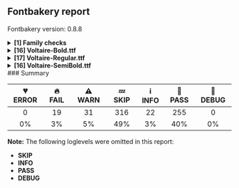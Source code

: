 ## Fontbakery report

Fontbakery version: 0.8.8

<details><summary><b>[1] Family checks</b></summary><div><details><summary>🔥 <b>FAIL:</b> Does font file include unacceptable control character glyphs? (<a href="https://font-bakery.readthedocs.io/en/latest/fontbakery/profiles/googlefonts.html#com.google.fonts/check/family/control_chars">com.google.fonts/check/family/control_chars</a>)</summary><div>


* 🔥 **FAIL** The following unacceptable control characters were identified:
 fonts/ttf/Voltaire-Bold.ttf: uni0001, uni0002, uni0003, uni0004, uni0005, uni0006, uni0007, uni0008, uni0009, uni0010, uni0011, uni0012, uni0013, uni0014, uni0015, uni0016, uni0017, uni0018, uni0019
 fonts/ttf/Voltaire-Regular.ttf: uni0001, uni0002, uni0003, uni0004, uni0005, uni0006, uni0007, uni0008, uni0009, uni0010, uni0011, uni0012, uni0013, uni0014, uni0015, uni0016, uni0017, uni0018, uni0019
 fonts/ttf/Voltaire-SemiBold.ttf: uni0001, uni0002, uni0003, uni0004, uni0005, uni0006, uni0007, uni0008, uni0009, uni0010, uni0011, uni0012, uni0013, uni0014, uni0015, uni0016, uni0017, uni0018, uni0019
 [code: unacceptable]
</div></details><br></div></details><details><summary><b>[16] Voltaire-Bold.ttf</b></summary><div><details><summary>🔥 <b>FAIL:</b> Check copyright namerecords match license file. (<a href="https://font-bakery.readthedocs.io/en/latest/fontbakery/profiles/googlefonts.html#com.google.fonts/check/name/license">com.google.fonts/check/name/license</a>)</summary><div>


* 🔥 **FAIL** License file OFL.txt exists but NameID 13 (LICENSE DESCRIPTION) value on platform 3 (WINDOWS) is not specified for that. Value was: "This Font Software is licensed under the SIL Open Font License, Version 1.1." Must be changed to "This Font Software is licensed under the SIL Open Font License, Version 1.1. This license is available with a FAQ at: https://scripts.sil.org/OFL" [code: wrong]
</div></details><details><summary>🔥 <b>FAIL:</b> Copyright notices match canonical pattern in fonts (<a href="https://font-bakery.readthedocs.io/en/latest/fontbakery/profiles/googlefonts.html#com.google.fonts/check/font_copyright">com.google.fonts/check/font_copyright</a>)</summary><div>


* 🔥 **FAIL** Name Table entry: Copyright notices should match a pattern similar to: "Copyright 2019 The Familyname Project Authors (git url)"
But instead we have got:
"Copyright (c) 2011-2012, Sorkin Type Co (www.sorkintype.com)
with Reserved Font Names "Voltaire" and "Voltaire One"." [code: bad-notice-format]
</div></details><details><summary>🔥 <b>FAIL:</b> Name table entries should not contain line-breaks. (<a href="https://font-bakery.readthedocs.io/en/latest/fontbakery/profiles/googlefonts.html#com.google.fonts/check/name/line_breaks">com.google.fonts/check/name/line_breaks</a>)</summary><div>


* 🔥 **FAIL** Name entry COPYRIGHT_NOTICE on platform WINDOWS contains a line-break. [code: line-break]
</div></details><details><summary>🔥 <b>FAIL:</b> Name table strings must not contain the string 'Reserved Font Name'. (<a href="https://font-bakery.readthedocs.io/en/latest/fontbakery/profiles/googlefonts.html#com.google.fonts/check/name/rfn">com.google.fonts/check/name/rfn</a>)</summary><div>


* 🔥 **FAIL** Name table entry ("Copyright (c) 2011-2012, Sorkin Type Co (www.sorkintype.com)
with Reserved Font Names "Voltaire" and "Voltaire One".") contains "Reserved Font Name". This is an error except in a few specific rare cases. [code: rfn]
</div></details><details><summary>🔥 <b>FAIL:</b> OS/2.fsSelection bit 7 (USE_TYPO_METRICS) is set in all fonts. (<a href="https://font-bakery.readthedocs.io/en/latest/fontbakery/profiles/googlefonts.html#com.google.fonts/check/os2/use_typo_metrics">com.google.fonts/check/os2/use_typo_metrics</a>)</summary><div>


* 🔥 **FAIL** OS/2.fsSelection bit 7 (USE_TYPO_METRICS) wasNOT set in the following fonts: ['fonts/ttf/Voltaire-Bold.ttf', 'fonts/ttf/Voltaire-Regular.ttf', 'fonts/ttf/Voltaire-SemiBold.ttf']. [code: missing-os2-fsselection-bit7]
</div></details><details><summary>🔥 <b>FAIL:</b> Checking OS/2 usWinAscent & usWinDescent. (<a href="https://font-bakery.readthedocs.io/en/latest/fontbakery/profiles/universal.html#com.google.fonts/check/family/win_ascent_and_descent">com.google.fonts/check/family/win_ascent_and_descent</a>)</summary><div>


* 🔥 **FAIL** OS/2.usWinDescent value should be equal or greater than 570, but got 531 instead. [code: descent]
</div></details><details><summary>⚠ <b>WARN:</b> Description strings in the name table must not exceed 200 characters. (<a href="https://font-bakery.readthedocs.io/en/latest/fontbakery/profiles/googlefonts.html#com.google.fonts/check/name/description_max_length">com.google.fonts/check/name/description_max_length</a>)</summary><div>


* ⚠ **WARN** A few name table entries with ID=10 (NameID.DESCRIPTION) are longer than 200 characters. Please check whether those entries are copyright notices mistakenly stored in the description string entries by a bug in an old FontLab version. If that's the case, then such copyright notices must be removed from these entries. [code: too-long]
</div></details><details><summary>⚠ <b>WARN:</b> Are there caret positions declared for every ligature? (<a href="https://font-bakery.readthedocs.io/en/latest/fontbakery/profiles/googlefonts.html#com.google.fonts/check/ligature_carets">com.google.fonts/check/ligature_carets</a>)</summary><div>


* ⚠ **WARN** This font lacks caret position values for ligature glyphs on its GDEF table. [code: lacks-caret-pos]
</div></details><details><summary>⚠ <b>WARN:</b> Ensure fonts have ScriptLangTags declared on the 'meta' table. (<a href="https://font-bakery.readthedocs.io/en/latest/fontbakery/profiles/googlefonts.html#com.google.fonts/check/meta/script_lang_tags">com.google.fonts/check/meta/script_lang_tags</a>)</summary><div>


* ⚠ **WARN** This font file does not have a 'meta' table. [code: lacks-meta-table]
</div></details><details><summary>⚠ <b>WARN:</b> Check font contains no unreachable glyphs (<a href="https://font-bakery.readthedocs.io/en/latest/fontbakery/profiles/universal.html#com.google.fonts/check/unreachable_glyphs">com.google.fonts/check/unreachable_glyphs</a>)</summary><div>


* ⚠ **WARN** The following glyphs could not be reached by codepoint or substitution rules:
	- .null
 [code: unreachable-glyphs]
</div></details><details><summary>⚠ <b>WARN:</b> Check if each glyph has the recommended amount of contours. (<a href="https://font-bakery.readthedocs.io/en/latest/fontbakery/profiles/universal.html#com.google.fonts/check/contour_count">com.google.fonts/check/contour_count</a>)</summary><div>


* ⚠ **WARN** This font has a 'Soft Hyphen' character (codepoint 0x00AD) which is supposed to be zero-width and invisible, and is used to mark a hyphenation possibility within a word in the absence of or overriding dictionary hyphenation. It is mostly an obsolete mechanism now, and the character is only included in fonts for legacy codepage coverage. [code: softhyphen]
* ⚠ **WARN** This check inspects the glyph outlines and detects the total number of contours in each of them. The expected values are infered from the typical ammounts of contours observed in a large collection of reference font families. The divergences listed below may simply indicate a significantly different design on some of your glyphs. On the other hand, some of these may flag actual bugs in the font such as glyphs mapped to an incorrect codepoint. Please consider reviewing the design and codepoint assignment of these to make sure they are correct.

The following glyphs do not have the recommended number of contours:

	- Glyph name: uni00AD	Contours detected: 1	Expected: 0
	- Glyph name: oslash	Contours detected: 2	Expected: 3
	- Glyph name: aogonek	Contours detected: 3	Expected: 2
	- Glyph name: dcroat	Contours detected: 3	Expected: 2
	- Glyph name: Obreve	Contours detected: 2	Expected: 3
	- Glyph name: tcaron	Contours detected: 1	Expected: 2
	- Glyph name: uni018F	Contours detected: 0	Expected: 2
	- Glyph name: ohorn	Contours detected: 0	Expected: 2
	- Glyph name: uhorn	Contours detected: 0	Expected: 1
	- Glyph name: uni01EB	Contours detected: 3	Expected: 2 
	- And 173 more.

Use -F or --full-lists to disable shortening of long lists.
 [code: contour-count]
</div></details><details><summary>⚠ <b>WARN:</b> Ensure dotted circle glyph is present and can attach marks. (<a href="https://font-bakery.readthedocs.io/en/latest/fontbakery/profiles/universal.html#com.google.fonts/check/dotted_circle">com.google.fonts/check/dotted_circle</a>)</summary><div>


* ⚠ **WARN** No dotted circle glyph present [code: missing-dotted-circle]
</div></details><details><summary>⚠ <b>WARN:</b> Does GPOS table have kerning information? This check skips monospaced fonts as defined by post.isFixedPitch value (<a href="https://font-bakery.readthedocs.io/en/latest/fontbakery/profiles/gpos.html#com.google.fonts/check/gpos_kerning_info">com.google.fonts/check/gpos_kerning_info</a>)</summary><div>


* ⚠ **WARN** GPOS table lacks kerning information. [code: lacks-kern-info]
</div></details><details><summary>⚠ <b>WARN:</b> Are any segments inordinately short? (<a href="https://font-bakery.readthedocs.io/en/latest/fontbakery/profiles/<Section: Outline Correctness Checks>.html#com.google.fonts/check/outline_short_segments">com.google.fonts/check/outline_short_segments</a>)</summary><div>


* ⚠ **WARN** The following glyphs have segments which seem very short:
	* five (U+0035) contains a short segment L<<185.0,728.0>--<183.0,726.0>>
	* G (U+0047) contains a short segment L<<869.0,643.0>--<868.0,643.0>>
	* M (U+004D) contains a short segment L<<158.0,1612.0>--<201.0,1612.0>>
	* M (U+004D) contains a short segment L<<1055.0,1612.0>--<1098.0,1612.0>>
	* M (U+004D) contains a short segment L<<629.0,431.0>--<629.0,429.0>>
	* M (U+004D) contains a short segment L<<629.0,429.0>--<628.0,430.0>>
	* M (U+004D) contains a short segment L<<628.0,430.0>--<628.0,431.0>>
	* N (U+004E) contains a short segment L<<158.0,1612.0>--<183.0,1612.0>>
	* N (U+004E) contains a short segment L<<965.0,0.0>--<941.0,0.0>>
	* V (U+0056) contains a short segment L<<491.0,-30.0>--<463.0,-30.0>> and 65 more.

Use -F or --full-lists to disable shortening of long lists. [code: found-short-segments]
</div></details><details><summary>⚠ <b>WARN:</b> Do outlines contain any jaggy segments? (<a href="https://font-bakery.readthedocs.io/en/latest/fontbakery/profiles/<Section: Outline Correctness Checks>.html#com.google.fonts/check/outline_jaggy_segments">com.google.fonts/check/outline_jaggy_segments</a>)</summary><div>


* ⚠ **WARN** The following glyphs have jaggy segments:
	* aogonek (U+0105): B<<390.5,-142.5>-<438.0,-62.0>-<532.0,-2.0>>/B<<532.0,-2.0>-<483.0,-19.0>-<429.0,-19.0>> = 13.416360286287913 and aogonek (U+0105): B<<619.0,45.0>-<617.0,44.0>-<615.0,43.0>>/L<<615.0,43.0>--<620.0,45.0>> = 4.763641690726143 [code: found-jaggy-segments]
</div></details><details><summary>⚠ <b>WARN:</b> Do outlines contain any semi-vertical or semi-horizontal lines? (<a href="https://font-bakery.readthedocs.io/en/latest/fontbakery/profiles/<Section: Outline Correctness Checks>.html#com.google.fonts/check/outline_semi_vertical">com.google.fonts/check/outline_semi_vertical</a>)</summary><div>


* ⚠ **WARN** The following glyphs have semi-vertical/semi-horizontal lines:
 * Amacron (U+0100): L<<248.0,1701.0>--<249.0,1859.0>>
 * Amacron (U+0100): L<<731.0,1859.0>--<732.0,1701.0>>
 * Aogonek (U+0104): L<<951.0,-365.0>--<950.0,-506.0>>
 * Emacron (U+0112): L<<196.0,1701.0>--<197.0,1859.0>>
 * Emacron (U+0112): L<<679.0,1859.0>--<680.0,1701.0>>
 * Eogonek (U+0118): L<<709.0,-365.0>--<708.0,-506.0>>
 * F (U+0046): L<<178.0,1594.0>--<733.0,1593.0>>
 * Imacron (U+012A): L<<21.0,1701.0>--<22.0,1859.0>>
 * Imacron (U+012A): L<<504.0,1859.0>--<505.0,1701.0>>
 * Iogonek (U+012E): L<<372.0,-365.0>--<371.0,-506.0>> and 76 more.

Use -F or --full-lists to disable shortening of long lists. [code: found-semi-vertical]
</div></details><br></div></details><details><summary><b>[17] Voltaire-Regular.ttf</b></summary><div><details><summary>🔥 <b>FAIL:</b> Check copyright namerecords match license file. (<a href="https://font-bakery.readthedocs.io/en/latest/fontbakery/profiles/googlefonts.html#com.google.fonts/check/name/license">com.google.fonts/check/name/license</a>)</summary><div>


* 🔥 **FAIL** License file OFL.txt exists but NameID 13 (LICENSE DESCRIPTION) value on platform 3 (WINDOWS) is not specified for that. Value was: "This Font Software is licensed under the SIL Open Font License, Version 1.1." Must be changed to "This Font Software is licensed under the SIL Open Font License, Version 1.1. This license is available with a FAQ at: https://scripts.sil.org/OFL" [code: wrong]
</div></details><details><summary>🔥 <b>FAIL:</b> Copyright notices match canonical pattern in fonts (<a href="https://font-bakery.readthedocs.io/en/latest/fontbakery/profiles/googlefonts.html#com.google.fonts/check/font_copyright">com.google.fonts/check/font_copyright</a>)</summary><div>


* 🔥 **FAIL** Name Table entry: Copyright notices should match a pattern similar to: "Copyright 2019 The Familyname Project Authors (git url)"
But instead we have got:
"Copyright (c) 2011-2012, Sorkin Type Co (www.sorkintype.com)
with Reserved Font Names "Voltaire" and "Voltaire One"." [code: bad-notice-format]
</div></details><details><summary>🔥 <b>FAIL:</b> Name table entries should not contain line-breaks. (<a href="https://font-bakery.readthedocs.io/en/latest/fontbakery/profiles/googlefonts.html#com.google.fonts/check/name/line_breaks">com.google.fonts/check/name/line_breaks</a>)</summary><div>


* 🔥 **FAIL** Name entry COPYRIGHT_NOTICE on platform WINDOWS contains a line-break. [code: line-break]
</div></details><details><summary>🔥 <b>FAIL:</b> Name table strings must not contain the string 'Reserved Font Name'. (<a href="https://font-bakery.readthedocs.io/en/latest/fontbakery/profiles/googlefonts.html#com.google.fonts/check/name/rfn">com.google.fonts/check/name/rfn</a>)</summary><div>


* 🔥 **FAIL** Name table entry ("Copyright (c) 2011-2012, Sorkin Type Co (www.sorkintype.com)
with Reserved Font Names "Voltaire" and "Voltaire One".") contains "Reserved Font Name". This is an error except in a few specific rare cases. [code: rfn]
</div></details><details><summary>🔥 <b>FAIL:</b> OS/2.fsSelection bit 7 (USE_TYPO_METRICS) is set in all fonts. (<a href="https://font-bakery.readthedocs.io/en/latest/fontbakery/profiles/googlefonts.html#com.google.fonts/check/os2/use_typo_metrics">com.google.fonts/check/os2/use_typo_metrics</a>)</summary><div>


* 🔥 **FAIL** OS/2.fsSelection bit 7 (USE_TYPO_METRICS) wasNOT set in the following fonts: ['fonts/ttf/Voltaire-Bold.ttf', 'fonts/ttf/Voltaire-Regular.ttf', 'fonts/ttf/Voltaire-SemiBold.ttf']. [code: missing-os2-fsselection-bit7]
</div></details><details><summary>🔥 <b>FAIL:</b> Checking OS/2 usWinAscent & usWinDescent. (<a href="https://font-bakery.readthedocs.io/en/latest/fontbakery/profiles/universal.html#com.google.fonts/check/family/win_ascent_and_descent">com.google.fonts/check/family/win_ascent_and_descent</a>)</summary><div>


* 🔥 **FAIL** OS/2.usWinDescent value should be equal or greater than 570, but got 531 instead. [code: descent]
</div></details><details><summary>⚠ <b>WARN:</b> Description strings in the name table must not exceed 200 characters. (<a href="https://font-bakery.readthedocs.io/en/latest/fontbakery/profiles/googlefonts.html#com.google.fonts/check/name/description_max_length">com.google.fonts/check/name/description_max_length</a>)</summary><div>


* ⚠ **WARN** A few name table entries with ID=10 (NameID.DESCRIPTION) are longer than 200 characters. Please check whether those entries are copyright notices mistakenly stored in the description string entries by a bug in an old FontLab version. If that's the case, then such copyright notices must be removed from these entries. [code: too-long]
</div></details><details><summary>⚠ <b>WARN:</b> Glyphs are similiar to Google Fonts version? (<a href="https://font-bakery.readthedocs.io/en/latest/fontbakery/profiles/googlefonts.html#com.google.fonts/check/production_glyphs_similarity">com.google.fonts/check/production_glyphs_similarity</a>)</summary><div>


* ⚠ **WARN** Following glyphs differ greatly from Google Fonts version:
	* yen
	* percent
	* Ecircumflex
	* ntilde
	* OE
	* edieresis
	* six
	* AE
	* Ucircumflex
	* dollar and 108 more.

Use -F or --full-lists to disable shortening of long lists.
</div></details><details><summary>⚠ <b>WARN:</b> Are there caret positions declared for every ligature? (<a href="https://font-bakery.readthedocs.io/en/latest/fontbakery/profiles/googlefonts.html#com.google.fonts/check/ligature_carets">com.google.fonts/check/ligature_carets</a>)</summary><div>


* ⚠ **WARN** This font lacks caret position values for ligature glyphs on its GDEF table. [code: lacks-caret-pos]
</div></details><details><summary>⚠ <b>WARN:</b> Ensure fonts have ScriptLangTags declared on the 'meta' table. (<a href="https://font-bakery.readthedocs.io/en/latest/fontbakery/profiles/googlefonts.html#com.google.fonts/check/meta/script_lang_tags">com.google.fonts/check/meta/script_lang_tags</a>)</summary><div>


* ⚠ **WARN** This font file does not have a 'meta' table. [code: lacks-meta-table]
</div></details><details><summary>⚠ <b>WARN:</b> Check font contains no unreachable glyphs (<a href="https://font-bakery.readthedocs.io/en/latest/fontbakery/profiles/universal.html#com.google.fonts/check/unreachable_glyphs">com.google.fonts/check/unreachable_glyphs</a>)</summary><div>


* ⚠ **WARN** The following glyphs could not be reached by codepoint or substitution rules:
	- .null
 [code: unreachable-glyphs]
</div></details><details><summary>⚠ <b>WARN:</b> Check if each glyph has the recommended amount of contours. (<a href="https://font-bakery.readthedocs.io/en/latest/fontbakery/profiles/universal.html#com.google.fonts/check/contour_count">com.google.fonts/check/contour_count</a>)</summary><div>


* ⚠ **WARN** This font has a 'Soft Hyphen' character (codepoint 0x00AD) which is supposed to be zero-width and invisible, and is used to mark a hyphenation possibility within a word in the absence of or overriding dictionary hyphenation. It is mostly an obsolete mechanism now, and the character is only included in fonts for legacy codepage coverage. [code: softhyphen]
* ⚠ **WARN** This check inspects the glyph outlines and detects the total number of contours in each of them. The expected values are infered from the typical ammounts of contours observed in a large collection of reference font families. The divergences listed below may simply indicate a significantly different design on some of your glyphs. On the other hand, some of these may flag actual bugs in the font such as glyphs mapped to an incorrect codepoint. Please consider reviewing the design and codepoint assignment of these to make sure they are correct.

The following glyphs do not have the recommended number of contours:

	- Glyph name: uni00AD	Contours detected: 1	Expected: 0
	- Glyph name: oslash	Contours detected: 2	Expected: 3
	- Glyph name: aogonek	Contours detected: 3	Expected: 2
	- Glyph name: dcroat	Contours detected: 3	Expected: 2
	- Glyph name: Obreve	Contours detected: 2	Expected: 3
	- Glyph name: tcaron	Contours detected: 1	Expected: 2
	- Glyph name: uni018F	Contours detected: 0	Expected: 2
	- Glyph name: ohorn	Contours detected: 0	Expected: 2
	- Glyph name: uhorn	Contours detected: 0	Expected: 1
	- Glyph name: uni01EB	Contours detected: 3	Expected: 2 
	- And 173 more.

Use -F or --full-lists to disable shortening of long lists.
 [code: contour-count]
</div></details><details><summary>⚠ <b>WARN:</b> Ensure dotted circle glyph is present and can attach marks. (<a href="https://font-bakery.readthedocs.io/en/latest/fontbakery/profiles/universal.html#com.google.fonts/check/dotted_circle">com.google.fonts/check/dotted_circle</a>)</summary><div>


* ⚠ **WARN** No dotted circle glyph present [code: missing-dotted-circle]
</div></details><details><summary>⚠ <b>WARN:</b> Does GPOS table have kerning information? This check skips monospaced fonts as defined by post.isFixedPitch value (<a href="https://font-bakery.readthedocs.io/en/latest/fontbakery/profiles/gpos.html#com.google.fonts/check/gpos_kerning_info">com.google.fonts/check/gpos_kerning_info</a>)</summary><div>


* ⚠ **WARN** GPOS table lacks kerning information. [code: lacks-kern-info]
</div></details><details><summary>⚠ <b>WARN:</b> Are any segments inordinately short? (<a href="https://font-bakery.readthedocs.io/en/latest/fontbakery/profiles/<Section: Outline Correctness Checks>.html#com.google.fonts/check/outline_short_segments">com.google.fonts/check/outline_short_segments</a>)</summary><div>


* ⚠ **WARN** The following glyphs have segments which seem very short:
	* five (U+0035) contains a short segment L<<185.0,728.0>--<183.0,726.0>>
	* G (U+0047) contains a short segment L<<869.0,643.0>--<868.0,643.0>>
	* M (U+004D) contains a short segment L<<158.0,1612.0>--<201.0,1612.0>>
	* M (U+004D) contains a short segment L<<1055.0,1612.0>--<1098.0,1612.0>>
	* M (U+004D) contains a short segment L<<629.0,431.0>--<629.0,429.0>>
	* M (U+004D) contains a short segment L<<629.0,429.0>--<628.0,430.0>>
	* M (U+004D) contains a short segment L<<628.0,430.0>--<628.0,431.0>>
	* N (U+004E) contains a short segment L<<158.0,1612.0>--<183.0,1612.0>>
	* N (U+004E) contains a short segment L<<965.0,0.0>--<941.0,0.0>>
	* V (U+0056) contains a short segment L<<491.0,-30.0>--<463.0,-30.0>> and 48 more.

Use -F or --full-lists to disable shortening of long lists. [code: found-short-segments]
</div></details><details><summary>⚠ <b>WARN:</b> Do outlines contain any jaggy segments? (<a href="https://font-bakery.readthedocs.io/en/latest/fontbakery/profiles/<Section: Outline Correctness Checks>.html#com.google.fonts/check/outline_jaggy_segments">com.google.fonts/check/outline_jaggy_segments</a>)</summary><div>


* ⚠ **WARN** The following glyphs have jaggy segments:
	* aogonek (U+0105): B<<390.5,-142.5>-<438.0,-62.0>-<532.0,-2.0>>/B<<532.0,-2.0>-<483.0,-19.0>-<429.0,-19.0>> = 13.416360286287913 and aogonek (U+0105): B<<619.0,45.0>-<617.0,44.0>-<615.0,43.0>>/L<<615.0,43.0>--<620.0,45.0>> = 4.763641690726143 [code: found-jaggy-segments]
</div></details><details><summary>⚠ <b>WARN:</b> Do outlines contain any semi-vertical or semi-horizontal lines? (<a href="https://font-bakery.readthedocs.io/en/latest/fontbakery/profiles/<Section: Outline Correctness Checks>.html#com.google.fonts/check/outline_semi_vertical">com.google.fonts/check/outline_semi_vertical</a>)</summary><div>


* ⚠ **WARN** The following glyphs have semi-vertical/semi-horizontal lines:
 * Amacron (U+0100): L<<248.0,1701.0>--<249.0,1859.0>>
 * Amacron (U+0100): L<<731.0,1859.0>--<732.0,1701.0>>
 * Aogonek (U+0104): L<<951.0,-365.0>--<950.0,-506.0>>
 * Emacron (U+0112): L<<196.0,1701.0>--<197.0,1859.0>>
 * Emacron (U+0112): L<<679.0,1859.0>--<680.0,1701.0>>
 * Eogonek (U+0118): L<<709.0,-365.0>--<708.0,-506.0>>
 * F (U+0046): L<<178.0,1594.0>--<733.0,1593.0>>
 * Imacron (U+012A): L<<21.0,1701.0>--<22.0,1859.0>>
 * Imacron (U+012A): L<<504.0,1859.0>--<505.0,1701.0>>
 * Iogonek (U+012E): L<<372.0,-365.0>--<371.0,-506.0>> and 91 more.

Use -F or --full-lists to disable shortening of long lists. [code: found-semi-vertical]
</div></details><br></div></details><details><summary><b>[16] Voltaire-SemiBold.ttf</b></summary><div><details><summary>🔥 <b>FAIL:</b> Check copyright namerecords match license file. (<a href="https://font-bakery.readthedocs.io/en/latest/fontbakery/profiles/googlefonts.html#com.google.fonts/check/name/license">com.google.fonts/check/name/license</a>)</summary><div>


* 🔥 **FAIL** License file OFL.txt exists but NameID 13 (LICENSE DESCRIPTION) value on platform 3 (WINDOWS) is not specified for that. Value was: "This Font Software is licensed under the SIL Open Font License, Version 1.1." Must be changed to "This Font Software is licensed under the SIL Open Font License, Version 1.1. This license is available with a FAQ at: https://scripts.sil.org/OFL" [code: wrong]
</div></details><details><summary>🔥 <b>FAIL:</b> Copyright notices match canonical pattern in fonts (<a href="https://font-bakery.readthedocs.io/en/latest/fontbakery/profiles/googlefonts.html#com.google.fonts/check/font_copyright">com.google.fonts/check/font_copyright</a>)</summary><div>


* 🔥 **FAIL** Name Table entry: Copyright notices should match a pattern similar to: "Copyright 2019 The Familyname Project Authors (git url)"
But instead we have got:
"Copyright (c) 2011-2012, Sorkin Type Co (www.sorkintype.com)
with Reserved Font Names "Voltaire" and "Voltaire One"." [code: bad-notice-format]
</div></details><details><summary>🔥 <b>FAIL:</b> Name table entries should not contain line-breaks. (<a href="https://font-bakery.readthedocs.io/en/latest/fontbakery/profiles/googlefonts.html#com.google.fonts/check/name/line_breaks">com.google.fonts/check/name/line_breaks</a>)</summary><div>


* 🔥 **FAIL** Name entry COPYRIGHT_NOTICE on platform WINDOWS contains a line-break. [code: line-break]
</div></details><details><summary>🔥 <b>FAIL:</b> Name table strings must not contain the string 'Reserved Font Name'. (<a href="https://font-bakery.readthedocs.io/en/latest/fontbakery/profiles/googlefonts.html#com.google.fonts/check/name/rfn">com.google.fonts/check/name/rfn</a>)</summary><div>


* 🔥 **FAIL** Name table entry ("Copyright (c) 2011-2012, Sorkin Type Co (www.sorkintype.com)
with Reserved Font Names "Voltaire" and "Voltaire One".") contains "Reserved Font Name". This is an error except in a few specific rare cases. [code: rfn]
</div></details><details><summary>🔥 <b>FAIL:</b> OS/2.fsSelection bit 7 (USE_TYPO_METRICS) is set in all fonts. (<a href="https://font-bakery.readthedocs.io/en/latest/fontbakery/profiles/googlefonts.html#com.google.fonts/check/os2/use_typo_metrics">com.google.fonts/check/os2/use_typo_metrics</a>)</summary><div>


* 🔥 **FAIL** OS/2.fsSelection bit 7 (USE_TYPO_METRICS) wasNOT set in the following fonts: ['fonts/ttf/Voltaire-Bold.ttf', 'fonts/ttf/Voltaire-Regular.ttf', 'fonts/ttf/Voltaire-SemiBold.ttf']. [code: missing-os2-fsselection-bit7]
</div></details><details><summary>🔥 <b>FAIL:</b> Checking OS/2 usWinAscent & usWinDescent. (<a href="https://font-bakery.readthedocs.io/en/latest/fontbakery/profiles/universal.html#com.google.fonts/check/family/win_ascent_and_descent">com.google.fonts/check/family/win_ascent_and_descent</a>)</summary><div>


* 🔥 **FAIL** OS/2.usWinDescent value should be equal or greater than 570, but got 531 instead. [code: descent]
</div></details><details><summary>⚠ <b>WARN:</b> Description strings in the name table must not exceed 200 characters. (<a href="https://font-bakery.readthedocs.io/en/latest/fontbakery/profiles/googlefonts.html#com.google.fonts/check/name/description_max_length">com.google.fonts/check/name/description_max_length</a>)</summary><div>


* ⚠ **WARN** A few name table entries with ID=10 (NameID.DESCRIPTION) are longer than 200 characters. Please check whether those entries are copyright notices mistakenly stored in the description string entries by a bug in an old FontLab version. If that's the case, then such copyright notices must be removed from these entries. [code: too-long]
</div></details><details><summary>⚠ <b>WARN:</b> Are there caret positions declared for every ligature? (<a href="https://font-bakery.readthedocs.io/en/latest/fontbakery/profiles/googlefonts.html#com.google.fonts/check/ligature_carets">com.google.fonts/check/ligature_carets</a>)</summary><div>


* ⚠ **WARN** This font lacks caret position values for ligature glyphs on its GDEF table. [code: lacks-caret-pos]
</div></details><details><summary>⚠ <b>WARN:</b> Ensure fonts have ScriptLangTags declared on the 'meta' table. (<a href="https://font-bakery.readthedocs.io/en/latest/fontbakery/profiles/googlefonts.html#com.google.fonts/check/meta/script_lang_tags">com.google.fonts/check/meta/script_lang_tags</a>)</summary><div>


* ⚠ **WARN** This font file does not have a 'meta' table. [code: lacks-meta-table]
</div></details><details><summary>⚠ <b>WARN:</b> Check font contains no unreachable glyphs (<a href="https://font-bakery.readthedocs.io/en/latest/fontbakery/profiles/universal.html#com.google.fonts/check/unreachable_glyphs">com.google.fonts/check/unreachable_glyphs</a>)</summary><div>


* ⚠ **WARN** The following glyphs could not be reached by codepoint or substitution rules:
	- .null
 [code: unreachable-glyphs]
</div></details><details><summary>⚠ <b>WARN:</b> Check if each glyph has the recommended amount of contours. (<a href="https://font-bakery.readthedocs.io/en/latest/fontbakery/profiles/universal.html#com.google.fonts/check/contour_count">com.google.fonts/check/contour_count</a>)</summary><div>


* ⚠ **WARN** This font has a 'Soft Hyphen' character (codepoint 0x00AD) which is supposed to be zero-width and invisible, and is used to mark a hyphenation possibility within a word in the absence of or overriding dictionary hyphenation. It is mostly an obsolete mechanism now, and the character is only included in fonts for legacy codepage coverage. [code: softhyphen]
* ⚠ **WARN** This check inspects the glyph outlines and detects the total number of contours in each of them. The expected values are infered from the typical ammounts of contours observed in a large collection of reference font families. The divergences listed below may simply indicate a significantly different design on some of your glyphs. On the other hand, some of these may flag actual bugs in the font such as glyphs mapped to an incorrect codepoint. Please consider reviewing the design and codepoint assignment of these to make sure they are correct.

The following glyphs do not have the recommended number of contours:

	- Glyph name: uni00AD	Contours detected: 1	Expected: 0
	- Glyph name: oslash	Contours detected: 2	Expected: 3
	- Glyph name: aogonek	Contours detected: 3	Expected: 2
	- Glyph name: dcroat	Contours detected: 3	Expected: 2
	- Glyph name: Obreve	Contours detected: 2	Expected: 3
	- Glyph name: tcaron	Contours detected: 1	Expected: 2
	- Glyph name: uni018F	Contours detected: 0	Expected: 2
	- Glyph name: ohorn	Contours detected: 0	Expected: 2
	- Glyph name: uhorn	Contours detected: 0	Expected: 1
	- Glyph name: uni01EB	Contours detected: 3	Expected: 2 
	- And 173 more.

Use -F or --full-lists to disable shortening of long lists.
 [code: contour-count]
</div></details><details><summary>⚠ <b>WARN:</b> Ensure dotted circle glyph is present and can attach marks. (<a href="https://font-bakery.readthedocs.io/en/latest/fontbakery/profiles/universal.html#com.google.fonts/check/dotted_circle">com.google.fonts/check/dotted_circle</a>)</summary><div>


* ⚠ **WARN** No dotted circle glyph present [code: missing-dotted-circle]
</div></details><details><summary>⚠ <b>WARN:</b> Does GPOS table have kerning information? This check skips monospaced fonts as defined by post.isFixedPitch value (<a href="https://font-bakery.readthedocs.io/en/latest/fontbakery/profiles/gpos.html#com.google.fonts/check/gpos_kerning_info">com.google.fonts/check/gpos_kerning_info</a>)</summary><div>


* ⚠ **WARN** GPOS table lacks kerning information. [code: lacks-kern-info]
</div></details><details><summary>⚠ <b>WARN:</b> Are any segments inordinately short? (<a href="https://font-bakery.readthedocs.io/en/latest/fontbakery/profiles/<Section: Outline Correctness Checks>.html#com.google.fonts/check/outline_short_segments">com.google.fonts/check/outline_short_segments</a>)</summary><div>


* ⚠ **WARN** The following glyphs have segments which seem very short:
	* five (U+0035) contains a short segment L<<185.0,728.0>--<183.0,726.0>>
	* G (U+0047) contains a short segment L<<869.0,643.0>--<868.0,643.0>>
	* M (U+004D) contains a short segment L<<158.0,1612.0>--<201.0,1612.0>>
	* M (U+004D) contains a short segment L<<1055.0,1612.0>--<1098.0,1612.0>>
	* M (U+004D) contains a short segment L<<629.0,431.0>--<629.0,429.0>>
	* M (U+004D) contains a short segment L<<629.0,429.0>--<628.0,430.0>>
	* M (U+004D) contains a short segment L<<628.0,430.0>--<628.0,431.0>>
	* N (U+004E) contains a short segment L<<158.0,1612.0>--<183.0,1612.0>>
	* N (U+004E) contains a short segment L<<965.0,0.0>--<941.0,0.0>>
	* V (U+0056) contains a short segment L<<491.0,-30.0>--<463.0,-30.0>> and 48 more.

Use -F or --full-lists to disable shortening of long lists. [code: found-short-segments]
</div></details><details><summary>⚠ <b>WARN:</b> Do outlines contain any jaggy segments? (<a href="https://font-bakery.readthedocs.io/en/latest/fontbakery/profiles/<Section: Outline Correctness Checks>.html#com.google.fonts/check/outline_jaggy_segments">com.google.fonts/check/outline_jaggy_segments</a>)</summary><div>


* ⚠ **WARN** The following glyphs have jaggy segments:
	* aogonek (U+0105): B<<390.5,-142.5>-<438.0,-62.0>-<532.0,-2.0>>/B<<532.0,-2.0>-<483.0,-19.0>-<429.0,-19.0>> = 13.416360286287913 and aogonek (U+0105): B<<619.0,45.0>-<617.0,44.0>-<615.0,43.0>>/L<<615.0,43.0>--<620.0,45.0>> = 4.763641690726143 [code: found-jaggy-segments]
</div></details><details><summary>⚠ <b>WARN:</b> Do outlines contain any semi-vertical or semi-horizontal lines? (<a href="https://font-bakery.readthedocs.io/en/latest/fontbakery/profiles/<Section: Outline Correctness Checks>.html#com.google.fonts/check/outline_semi_vertical">com.google.fonts/check/outline_semi_vertical</a>)</summary><div>


* ⚠ **WARN** The following glyphs have semi-vertical/semi-horizontal lines:
 * Amacron (U+0100): L<<248.0,1701.0>--<249.0,1859.0>>
 * Amacron (U+0100): L<<731.0,1859.0>--<732.0,1701.0>>
 * Aogonek (U+0104): L<<951.0,-365.0>--<950.0,-506.0>>
 * Emacron (U+0112): L<<196.0,1701.0>--<197.0,1859.0>>
 * Emacron (U+0112): L<<679.0,1859.0>--<680.0,1701.0>>
 * Eogonek (U+0118): L<<709.0,-365.0>--<708.0,-506.0>>
 * F (U+0046): L<<178.0,1594.0>--<733.0,1593.0>>
 * Imacron (U+012A): L<<21.0,1701.0>--<22.0,1859.0>>
 * Imacron (U+012A): L<<504.0,1859.0>--<505.0,1701.0>>
 * Iogonek (U+012E): L<<372.0,-365.0>--<371.0,-506.0>> and 91 more.

Use -F or --full-lists to disable shortening of long lists. [code: found-semi-vertical]
</div></details><br></div></details>
### Summary

| 💔 ERROR | 🔥 FAIL | ⚠ WARN | 💤 SKIP | ℹ INFO | 🍞 PASS | 🔎 DEBUG |
|:-----:|:----:|:----:|:----:|:----:|:----:|:----:|
| 0 | 19 | 31 | 316 | 22 | 255 | 0 |
| 0% | 3% | 5% | 49% | 3% | 40% | 0% |

**Note:** The following loglevels were omitted in this report:
* **SKIP**
* **INFO**
* **PASS**
* **DEBUG**

